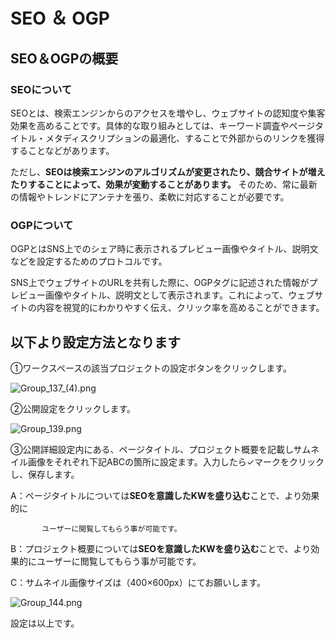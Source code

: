# SEO ＆ OGP

## SEO＆OGPの概要

### SEOについて

SEOとは、検索エンジンからのアクセスを増やし、ウェブサイトの認知度や集客効果を高めることです。具体的な取り組みとしては、キーワード調査やページタイトル・メタディスクリプションの最適化、することで外部からのリンクを獲得することなどがあります。

ただし、**SEOは検索エンジンのアルゴリズムが変更されたり、競合サイトが増えたりすることによって、効果が変動することがあります。**
そのため、常に最新の情報やトレンドにアンテナを張り、柔軟に対応することが必要です。

### OGPについて

OGPとはSNS上でのシェア時に表示されるプレビュー画像やタイトル、説明文などを設定するためのプロトコルです。

SNS上でウェブサイトのURLを共有した際に、OGPタグに記述された情報がプレビュー画像やタイトル、説明文として表示されます。これによって、ウェブサイトの内容を視覚的にわかりやすく伝え、クリック率を高めることができます。

## 以下より設定方法となります

①ワークスペースの該当プロジェクトの設定ボタンをクリックします。

![Group_137_(4).png](SEO%20%EF%BC%86%20OGP%20766f982f43f24897b2a32d60b69b9e22/Group_137_(4).png)

②公開設定をクリックします。

![Group_139.png](SEO%20%EF%BC%86%20OGP%20766f982f43f24897b2a32d60b69b9e22/Group_139.png)

③公開詳細設定内にある、ページタイトル、プロジェクト概要を記載しサムネイル画像をそれぞれ下記ABCの箇所に設定ます。入力したら✓マークをクリックし、保存します。

A：ページタイトルについては**SEOを意識したKWを盛り込む**ことで、より効果的に

```
       ユーザーに閲覧してもらう事が可能です。
```

B：プロジェクト概要については**SEOを意識したKWを盛り込む**ことで、より効果的にユーザーに閲覧してもらう事が可能です。

C：サムネイル画像サイズは（400×600px）にてお願いします。

![Group_144.png](SEO%20%EF%BC%86%20OGP%20766f982f43f24897b2a32d60b69b9e22/Group_144.png)

設定は以上です。
    
